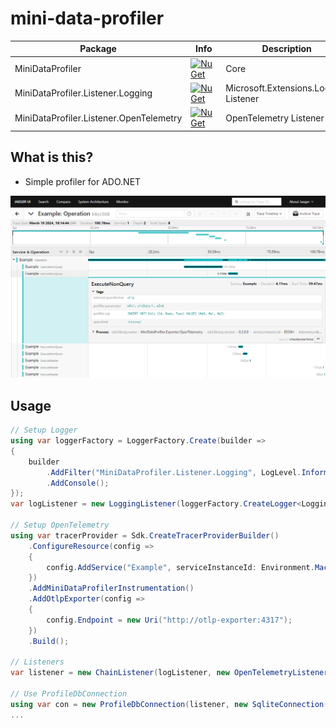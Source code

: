# mini-data-profiler

| Package | Info | Description |
|-|-|-|
| MiniDataProfiler | [![NuGet](https://img.shields.io/nuget/v/MiniDataProfiler.svg)](https://www.nuget.org/packages/MiniDataProfiler/) | Core |
| MiniDataProfiler.Listener.Logging | [![NuGet](https://img.shields.io/nuget/v/MiniDataProfiler.Listener.Logging.svg)](https://www.nuget.org/packages/MiniDataProfiler.Listener.Logging/) | Microsoft.Extensions.Logging Listener |
| MiniDataProfiler.Listener.OpenTelemetry | [![NuGet](https://img.shields.io/nuget/v/MiniDataProfiler.Listener.OpenTelemetry.svg)](https://www.nuget.org/packages/MiniDataProfiler.Listener.OpenTelemetry/) | OpenTelemetry Listener |

## What is this?

* Simple profiler for ADO.NET

<img src="Images/trace.png" title="trace">

## Usage

```csharp
// Setup Logger
using var loggerFactory = LoggerFactory.Create(builder =>
{
    builder
        .AddFilter("MiniDataProfiler.Listener.Logging", LogLevel.Information)
        .AddConsole();
});
var logListener = new LoggingListener(loggerFactory.CreateLogger<LoggingListener>(), new LoggingListenerOption());

// Setup OpenTelemetry
using var tracerProvider = Sdk.CreateTracerProviderBuilder()
    .ConfigureResource(config =>
    {
        config.AddService("Example", serviceInstanceId: Environment.MachineName);
    })
    .AddMiniDataProfilerInstrumentation()
    .AddOtlpExporter(config =>
    {
        config.Endpoint = new Uri("http://otlp-exporter:4317");
    })
    .Build();

// Listeners
var listener = new ChainListener(logListener, new OpenTelemetryListener(new OpenTelemetryListenerOption()));

// Use ProfileDbConnection
using var con = new ProfileDbConnection(listener, new SqliteConnection(connectionString));
...
```
